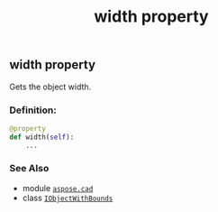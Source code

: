 ﻿---
title: width property
second_title: Aspose.CAD for Python via .NET API References
description: 
type: docs
weight: 60
url: /python-net/aspose.cad/iobjectwithbounds/width/
is_root: false
---

## width property


Gets the object width.
### Definition:
```python
@property
def width(self):
    ...
```

### See Also
* module [`aspose.cad`](../../)
* class [`IObjectWithBounds`](/cad/python-net/aspose.cad/iobjectwithbounds)
